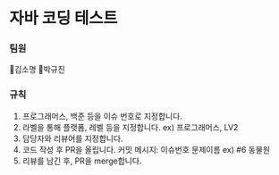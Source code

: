 # 자바 코딩 테스트

### 팀원
📖김소명 🔎박규진

### 규칙
1. 프로그래머스, 백준 등을 이슈 번호로 지정합니다.
2. 라벨을 통해 플랫폼, 레벨 등을 지정합니다. ex) 프로그래머스, LV2
3. 담당자와 리뷰어를 지정합니다.
4. 코드 작성 후 PR을 올립니다.
커밋 메시지: 이슈번호 문제이름 ex) #6 동물원
5. 리뷰를 남긴 후, PR을 merge합니다.
